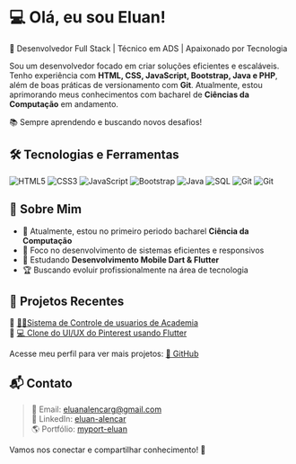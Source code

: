 
# 💻 Olá, eu sou Eluan!

🚀 Desenvolvedor Full Stack | Técnico em ADS | Apaixonado por Tecnologia

Sou um desenvolvedor focado em criar soluções eficientes e escaláveis. Tenho experiência com **HTML, CSS, JavaScript, Bootstrap, Java e PHP**, além de boas práticas de versionamento com **Git**. Atualmente, estou aprimorando meus conhecimentos com bacharel de **Ciências da Computação** em andamento.  

📚 Sempre aprendendo e buscando novos desafios!  

## 🛠️ Tecnologias e Ferramentas 

![HTML5](https://img.icons8.com/?size=100&id=20909&format=png&color=000000)
![CSS3](https://img.icons8.com/?size=100&id=21278&format=png&color=000000)
![JavaScript](https://img.icons8.com/?size=100&id=108784&format=png&color=000000)
![Bootstrap](https://img.icons8.com/?size=100&id=PndQWK6M1Hjo&format=png&color=000000)
![Java](https://img.icons8.com/?size=100&id=13679&format=png&color=000000)
![SQL](https://img.icons8.com/?size=100&id=13406&format=png&color=000000)
![Git](https://img.icons8.com/?size=100&id=20906&format=png&color=000000)
![Git](https://img.icons8.com/?size=100&id=20906&format=png&color=000000)

## 📌 Sobre Mim  

- 🔭 Atualmente, estou no primeiro periodo bacharel **Ciência da Computação**  
- 🎯 Foco no desenvolvimento de sistemas eficientes e responsivos  
- 📖 Estudando **Desenvolvimento Mobile Dart & Flutter**  
- 🏆 Buscando evoluir profissionalmente na área de tecnologia  

## 📂 Projetos Recentes  

🔹 [🏋️‍♀️Sistema de Controle de usuarios de Academia](https://github.com/Eluan-gomes/titan_fit.git)  
🔹 [💻 Clone do UI/UX do Pinterest usando Flutter](https://github.com/Eluan-gomes/pinterest_clone.git)  

Acesse meu perfil para ver mais projetos: [🔗 GitHub](https://github.com/Eluan-gomes)  

## 📬 Contato  

>📩 Email: eluanalencarg@gmail.com  
>💼 LinkedIn: [eluan-alencar](https://linkedin.com/in/eluan-alencar)  
>🌎 Portfólio: [myport-eluan](myport-eluan.netlify.app)  

Vamos nos conectar e compartilhar conhecimento! 🚀  
